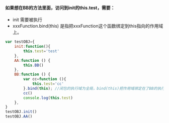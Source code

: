 #### 如果想在BB的方法里面，访问到init的this.test，需要：
- init 需要被执行
- xxxFunction.bind(this) 是指把xxxFunction这个函数绑定到this指向的作用域上。
```js
var testOBJ={
    init:function(){
        this.test='test'
    },
    AA:function () {
        this.BB()
    },
    BB:function () {
        var cc=function (){
            this.test='cc'
        }.bind(this); //闭包的执行域为全局，bind(this)把作用域绑定在了BB的执行域中，即testOBJ
        cc()
        console.log(this.test)
    },
}
testOBJ.init()
testOBJ.AA()
```
